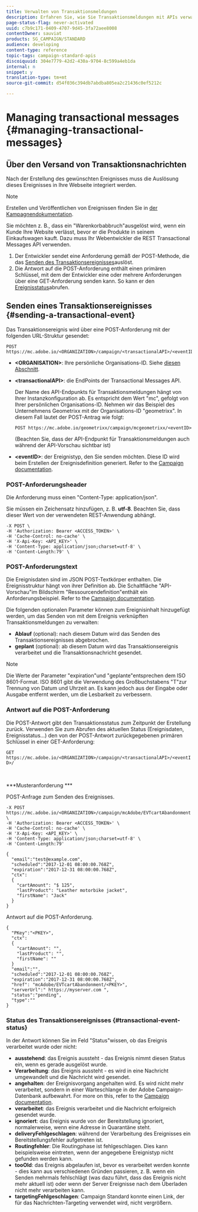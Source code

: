 ```yaml
---
title: Verwalten von Transaktionsmeldungen
description: Erfahren Sie, wie Sie Transaktionsmeldungen mit APIs verwalten.
page-status-flag: never-activated
uuid: c7b9c171-0409-4707-9d45-3fa72aee8008
contentOwner: sauviat
products: SG_CAMPAIGN/STANDARD
audience: developing
content-type: reference
topic-tags: campaign-standard-apis
discoiquuid: 304e7779-42d2-430a-9704-8c599a4eb1da
internal: n
snippet: y
translation-type: tm+mt
source-git-commit: d54f036c394db7abdba805ea2c21436c0ef5212c

---
```



# Managing transactional messages {#managing-transactional-messages}

## Über den Versand von Transaktionsnachrichten

Nach der Erstellung des gewünschten Ereignisses muss die Auslösung dieses Ereignisses in Ihre Webseite integriert werden.

>[!NOTE]
>
>Erstellen und Veröffentlichen von Ereignissen finden Sie in <a href="https://helpx.adobe.com/campaign/standard/administration/using/configuring-transactional-messaging.html">der Kampagnendokumentation</a>.

Sie möchten z. B., dass ein &quot;Warenkorbabbruch&quot;ausgelöst wird, wenn ein Kunde Ihre Website verlässt, bevor er die Produkte in seinem Einkaufswagen kauft. Dazu muss Ihr Webentwickler die REST Transactional Messages API verwenden.

1. Der Entwickler sendet eine Anforderung gemäß der POST-Methode, die das [Senden des Transaktionsereignisses](#sending-a-transactional-event)auslöst.
1. Die Antwort auf die POST-Anforderung enthält einen primären Schlüssel, mit dem der Entwickler eine oder mehrere Anforderungen über eine GET-Anforderung senden kann. So kann er den [Ereignisstatus](#transactional-event-status)abrufen.

## Senden eines Transaktionsereignisses {#sending-a-transactional-event}

Das Transaktionsereignis wird über eine POST-Anforderung mit der folgenden URL-Struktur gesendet:

```
POST https://mc.adobe.io/<ORGANIZATION>/campaign/<transactionalAPI>/<eventID>
```

* **&lt;ORGANISATION>**: Ihre persönliche Organisations-ID. Siehe [diesen Abschnitt](../../api/using/must-read.md).

* **&lt;transactionalAPI>**: die EndPoints der Transactional Messages API.

   Der Name des API-Endpunkts für Transaktionsmeldungen hängt von Ihrer Instanzkonfiguration ab. Es entspricht dem Wert &quot;mc&quot;, gefolgt von Ihrer persönlichen Organisations-ID. Nehmen wir das Beispiel des Unternehmens Geometrixx mit der Organisations-ID &quot;geometrixx&quot;. In diesem Fall lautet der POST-Antrag wie folgt:

   `POST https://mc.adobe.io/geometrixx/campaign/mcgeometrixx/<eventID>`

   (Beachten Sie, dass der API-Endpunkt für Transaktionsmeldungen auch während der API-Vorschau sichtbar ist)

* **&lt;eventID>**: der Ereignistyp, den Sie senden möchten. Diese ID wird beim Erstellen der Ereignisdefinition generiert. Refer to the [Campaign documentation](https://helpx.adobe.com/campaign/standard/administration/using/configuring-transactional-messaging.html).

### POST-Anforderungsheader

Die Anforderung muss einen &quot;Content-Type: application/json&quot;.

Sie müssen ein Zeichensatz hinzufügen, z. B. **utf-8**. Beachten Sie, dass dieser Wert von der verwendeten REST-Anwendung abhängt.

```
-X POST \
-H 'Authorization: Bearer <ACCESS_TOKEN>' \
-H 'Cache-Control: no-cache' \
-H 'X-Api-Key: <API_KEY>' \
-H 'Content-Type: application/json;charset=utf-8' \
-H 'Content-Length:79' \
```

### POST-Anforderungstext

Die Ereignisdaten sind im JSON POST-Textkörper enthalten. Die Ereignisstruktur hängt von ihrer Definition ab. Die Schaltfläche &quot;API-Vorschau&quot;im Bildschirm &quot;Ressourcendefinition&quot;enthält ein Anforderungsbeispiel. Refer to the [Campaign documentation](https://helpx.adobe.com/campaign/standard/administration/using/configuring-transactional-messaging.html).

Die folgenden optionalen Parameter können zum Ereignisinhalt hinzugefügt werden, um das Senden von mit dem Ereignis verknüpften Transaktionsmeldungen zu verwalten:

* **Ablauf** (optional): nach diesem Datum wird das Senden des Transaktionsereignisses abgebrochen.
* **geplant** (optional): ab diesem Datum wird das Transaktionsereignis verarbeitet und die Transaktionsnachricht gesendet.

>[!NOTE]
>
>Die Werte der Parameter &quot;expiration&quot;und &quot;geplante&quot;entsprechen dem ISO 8601-Format. ISO 8601 gibt die Verwendung des Großbuchstabens &quot;T&quot;zur Trennung von Datum und Uhrzeit an. Es kann jedoch aus der Eingabe oder Ausgabe entfernt werden, um die Lesbarkeit zu verbessern.

### Antwort auf die POST-Anforderung

Die POST-Antwort gibt den Transaktionsstatus zum Zeitpunkt der Erstellung zurück. Verwenden Sie zum Abrufen des aktuellen Status (Ereignisdaten, Ereignisstatus...) den von der POST-Antwort zurückgegebenen primären Schlüssel in einer GET-Anforderung:

`GET https://mc.adobe.io/<ORGANIZATION>/campaign/<transactionalAPI>/<eventID>/`

<br/>

***Musteranforderung ***

POST-Anfrage zum Senden des Ereignisses.

```
-X POST https://mc.adobe.io/<ORGANIZATION>/campaign/mcAdobe/EVTcartAbandonment \
-H 'Authorization: Bearer <ACCESS_TOKEN>' \
-H 'Cache-Control: no-cache' \
-H 'X-Api-Key: <API_KEY>' \
-H 'Content-Type: application/json;charset=utf-8' \
-H 'Content-Length:79'

{
  "email":"test@example.com",
  "scheduled":"2017-12-01 08:00:00.768Z",
  "expiration":"2017-12-31 08:00:00.768Z",
  "ctx":
  {
    "cartAmount": "$ 125",
    "lastProduct": "Leather motorbike jacket",
    "firstName": "Jack"
  }
}
```

Antwort auf die POST-Anforderung.

```
{
  "PKey":"<PKEY>",
  "ctx":
  {
    "cartAmount": "",
    "lastProduct": "",
    "firstName": ""
  }
  "email":"",
  "scheduled":"2017-12-01 08:00:00.768Z",
  "expiration":"2017-12-31 08:00:00.768Z",
  "href": "mcAdobe/EVTcartAbandonment/<PKEY>",
  "serverUrl":" https://myserver.com ",
  "status":"pending",
  "type":""
}
```

### Status des Transaktionsereignisses {#transactional-event-status}

In der Antwort können Sie im Feld &quot;Status&quot;wissen, ob das Ereignis verarbeitet wurde oder nicht:

* **ausstehend**: das Ereignis aussteht - das Ereignis nimmt diesen Status ein, wenn es gerade ausgelöst wurde.
* **Verarbeitung**: das Ereignis aussteht - es wird in eine Nachricht umgewandelt und die Nachricht wird gesendet.
* **angehalten**: der Ereignisvorgang angehalten wird. Es wird nicht mehr verarbeitet, sondern in einer Warteschlange in der Adobe Campaign-Datenbank aufbewahrt. For more on this, refer to the [Campaign documentation](https://helpx.adobe.com/campaign/standard/channels/using/event-transactional-messages.html#unpublishing-a-transactional-message).
* **verarbeitet**: das Ereignis verarbeitet und die Nachricht erfolgreich gesendet wurde.
* **ignoriert**: das Ereignis wurde von der Bereitstellung ignoriert, normalerweise, wenn eine Adresse in Quarantäne steht.
* **deliveryFehlgeschlagen**: während der Verarbeitung des Ereignisses ein Bereitstellungsfehler aufgetreten ist.
* **Routingfehler**: Die Routingphase ist fehlgeschlagen. Dies kann beispielsweise eintreten, wenn der angegebene Ereignistyp nicht gefunden werden kann.
* **tooOld**: das Ereignis abgelaufen ist, bevor es verarbeitet werden konnte - dies kann aus verschiedenen Gründen passieren, z. B. wenn ein Senden mehrmals fehlschlägt (was dazu führt, dass das Ereignis nicht mehr aktuell ist) oder wenn der Server Ereignisse nach dem Überladen nicht mehr verarbeiten kann.
* **targetingFehlgeschlagen**: Campaign Standard konnte einen Link, der für das Nachrichten-Targeting verwendet wird, nicht vergrößern.
